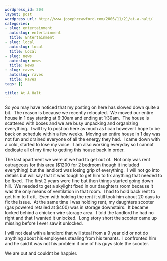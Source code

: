 ```yaml
--- 
wordpress_id: 204
layout: post
wordpress_url: http://www.josephcrawford.com/2006/11/21/at-a-halt/
categories: 
- slug: entertainment
  autoslug: entertainment
  title: Entertainment
- slug: local
  autoslug: local
  title: Local
- slug: news
  autoslug: news
  title: News
- slug: raves
  autoslug: raves
  title: Raves
tags: []

title: At A Halt
---
```


So you may have noticed that my posting on here has slowed down quite a bit.  The reason is because we recently relocated.  We moved our entire house in 1 day starting at 6:30am and ending at 1:30am.  The house is scattered with boxes and we are busy unpacking and organizing everything.  I will try to post on here as much as I can however I hope to be back on schedule within a few weeks.  Moving an entire house in 1 day was not fun and drained everyone of all the energy they had.  I came down with a cold, started to lose my voice.  I am also working everyday so I cannot dedicate all of my time to getting this house back in order.

The last apartment we were at we had to get out of.  Not only was rent outrageous for this area ($1200 for 2 bedroom though it included everything) but the landlord was losing grip of everything.  I will not go into details but will say that it was tough to get him to fix anything that needed to be fixed.  The first 2 years were fine but then things started going down hill.  We needed to get a skylight fixed in our daughters room because it was the only means of ventilation in that room.  I had to hold back rent to get him to fix it.  Even with holding the rent it still took him about 20 days to fix the issue.  At the same time I was holding rent, my daughters scooter (gas powered retailed at $400) was in storage downstairs.  It became locked behind a chicken wire storage area.  I told the landlord he had no right and that I wanted it unlocked.  Long story short the scooter came up missing before I ever saw it unlocked.

I will not deal with a landlord that will steal from a 9 year old or not do anything about his employees stealing from his tenants.  I confronted him and he said it was not his problem if one of his guys stole the scooter.

We are out and couldnt be happier.

